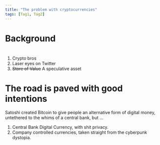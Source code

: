 ```yaml
---
title: "The problem with cryptocurrencies"
tags: [Tag1, Tag2]
---
```


# Background


# 

1. Crypto bros
2. Laser eyes on Twitter
3. ~~Store of Value~~ A speculative asset


# The road is paved with good intentions

Satoshi created Bitcoin to give people an alternative form of digital money, untethered to the whims of a central bank, but ...

1. Central Bank Digital Currency, with shit privacy.
2. Company controlled currencies, taken straight from the cyberpunk dystopia.
